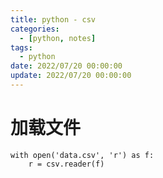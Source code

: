 ```yaml
---
title: python - csv
categories: 
  - [python, notes]
tags:
  - python
date: 2022/07/20 00:00:00
update: 2022/07/20 00:00:00
---
```


# 加载文件

```shell
with open('data.csv', 'r') as f:
    r = csv.reader(f)
```



